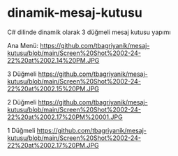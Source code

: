 # dinamik-mesaj-kutusu
 C# dilinde dinamik olarak 3 düğmeli mesaj kutusu yapımı
 
 Ana Menü:
 https://github.com/tbagriyanik/mesaj-kutusu/blob/main/Screen%20Shot%2002-24-22%20at%2002.14%20PM.JPG
 
 3 Düğmeli
 https://github.com/tbagriyanik/mesaj-kutusu/blob/main/Screen%20Shot%2002-24-22%20at%2002.15%20PM.JPG
 
 2 Düğmeli
 https://github.com/tbagriyanik/mesaj-kutusu/blob/main/Screen%20Shot%2002-24-22%20at%2002.17%20PM%20001.JPG
 
 1 Düğmeli
 https://github.com/tbagriyanik/mesaj-kutusu/blob/main/Screen%20Shot%2002-24-22%20at%2002.17%20PM.JPG
